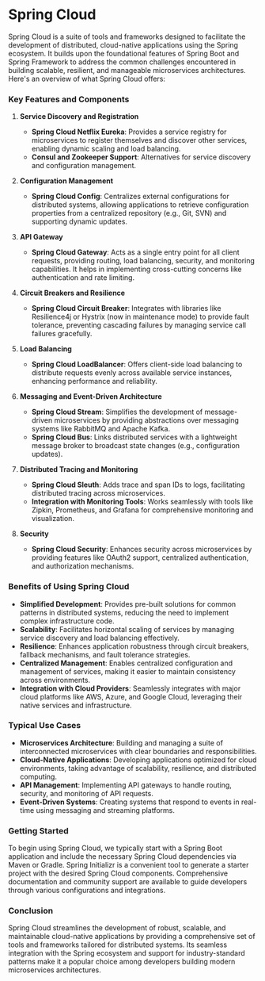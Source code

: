 # Spring Cloud

Spring Cloud is a suite of tools and frameworks designed to facilitate the development of distributed, cloud-native applications using the Spring ecosystem. It builds upon the foundational features of Spring Boot and Spring Framework to address the common challenges encountered in building scalable, resilient, and manageable microservices architectures. Here's an overview of what Spring Cloud offers:

### **Key Features and Components**

1. **Service Discovery and Registration**
   - **Spring Cloud Netflix Eureka**: Provides a service registry for microservices to register themselves and discover other services, enabling dynamic scaling and load balancing.
   - **Consul and Zookeeper Support**: Alternatives for service discovery and configuration management.

2. **Configuration Management**
   - **Spring Cloud Config**: Centralizes external configurations for distributed systems, allowing applications to retrieve configuration properties from a centralized repository (e.g., Git, SVN) and supporting dynamic updates.

3. **API Gateway**
   - **Spring Cloud Gateway**: Acts as a single entry point for all client requests, providing routing, load balancing, security, and monitoring capabilities. It helps in implementing cross-cutting concerns like authentication and rate limiting.

4. **Circuit Breakers and Resilience**
   - **Spring Cloud Circuit Breaker**: Integrates with libraries like Resilience4j or Hystrix (now in maintenance mode) to provide fault tolerance, preventing cascading failures by managing service call failures gracefully.

5. **Load Balancing**
   - **Spring Cloud LoadBalancer**: Offers client-side load balancing to distribute requests evenly across available service instances, enhancing performance and reliability.

6. **Messaging and Event-Driven Architecture**
   - **Spring Cloud Stream**: Simplifies the development of message-driven microservices by providing abstractions over messaging systems like RabbitMQ and Apache Kafka.
   - **Spring Cloud Bus**: Links distributed services with a lightweight message broker to broadcast state changes (e.g., configuration updates).

7. **Distributed Tracing and Monitoring**
   - **Spring Cloud Sleuth**: Adds trace and span IDs to logs, facilitating distributed tracing across microservices.
   - **Integration with Monitoring Tools**: Works seamlessly with tools like Zipkin, Prometheus, and Grafana for comprehensive monitoring and visualization.

8. **Security**
   - **Spring Cloud Security**: Enhances security across microservices by providing features like OAuth2 support, centralized authentication, and authorization mechanisms.

### **Benefits of Using Spring Cloud**

- **Simplified Development**: Provides pre-built solutions for common patterns in distributed systems, reducing the need to implement complex infrastructure code.
- **Scalability**: Facilitates horizontal scaling of services by managing service discovery and load balancing effectively.
- **Resilience**: Enhances application robustness through circuit breakers, fallback mechanisms, and fault tolerance strategies.
- **Centralized Management**: Enables centralized configuration and management of services, making it easier to maintain consistency across environments.
- **Integration with Cloud Providers**: Seamlessly integrates with major cloud platforms like AWS, Azure, and Google Cloud, leveraging their native services and infrastructure.

### **Typical Use Cases**

- **Microservices Architecture**: Building and managing a suite of interconnected microservices with clear boundaries and responsibilities.
- **Cloud-Native Applications**: Developing applications optimized for cloud environments, taking advantage of scalability, resilience, and distributed computing.
- **API Management**: Implementing API gateways to handle routing, security, and monitoring of API requests.
- **Event-Driven Systems**: Creating systems that respond to events in real-time using messaging and streaming platforms.

### **Getting Started**

To begin using Spring Cloud, we typically start with a Spring Boot application and include the necessary Spring Cloud dependencies via Maven or Gradle. Spring Initializr is a convenient tool to generate a starter project with the desired Spring Cloud components. Comprehensive documentation and community support are available to guide developers through various configurations and integrations.

### **Conclusion**

Spring Cloud streamlines the development of robust, scalable, and maintainable cloud-native applications by providing a comprehensive set of tools and frameworks tailored for distributed systems. Its seamless integration with the Spring ecosystem and support for industry-standard patterns make it a popular choice among developers building modern microservices architectures.